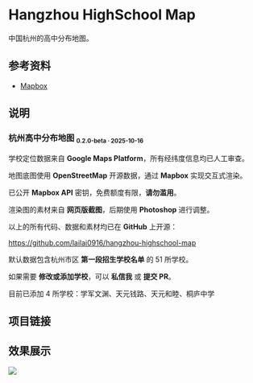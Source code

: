 # Hangzhou HighSchool Map

中国杭州的高中分布地图。

## 参考资料

- [Mapbox](https://www.mapbox.com)

## 说明

### 杭州高中分布地图 <sub><small>0.2.0-beta · 2025-10-16</small></sub>

学校定位数据来自 **Google Maps Platform**，所有经纬度信息均已人工审查。

地图底图使用 **OpenStreetMap** 开源数据，通过 **Mapbox** 实现交互式渲染。

已公开 **Mapbox API** 密钥，免费额度有限，**请勿滥用**。

渲染图的素材来自 **网页版截图**，后期使用 **Photoshop** 进行调整。

以上的所有代码、数据和素材均已在 **GitHub** 上开源：

https://github.com/lailai0916/hangzhou-highschool-map

默认数据包含杭州市区 **第一段招生学校名单** 的 $51$ 所学校。

如果需要 **修改或添加学校**，可以 **私信我** 或 **提交 PR**。

目前已添加 $4$ 所学校：学军文渊、天元钱路、天元和睦、桐庐中学

## 项目链接

<GitHub repo="lailai0916/hangzhou-highschool-map" />

## 效果展示

![](./assets/map.png)
